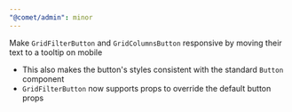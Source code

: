```yaml
---
"@comet/admin": minor
---
```


Make `GridFilterButton` and `GridColumnsButton` responsive by moving their text to a tooltip on mobile

-   This also makes the button's styles consistent with the standard `Button` component
-   `GridFilterButton` now supports props to override the default button props

